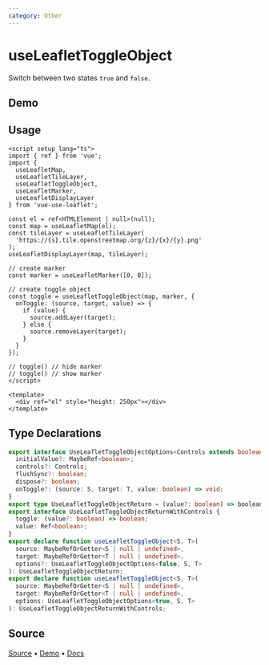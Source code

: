 ```yaml
---
category: Other
---
```


# useLeafletToggleObject

Switch between two states `true` and `false`.



## Demo

<ClientOnly>
  <Demo name="useLeafletToggleObject" source-url="https://github.com/nikolaynau/vue-use-leaflet/blob/master/src/useLeafletToggleObject/demo.vue" />
</ClientOnly>

## Usage

```vue
<script setup lang="ts">
import { ref } from 'vue';
import {
  useLeafletMap,
  useLeafletTileLayer,
  useLeafletToggleObject,
  useLeafletMarker,
  useLeafletDisplayLayer
} from 'vue-use-leaflet';

const el = ref<HTMLElement | null>(null);
const map = useLeafletMap(el);
const tileLayer = useLeafletTileLayer(
  'https://{s}.tile.openstreetmap.org/{z}/{x}/{y}.png'
);
useLeafletDisplayLayer(map, tileLayer);

// create marker
const marker = useLeafletMarker([0, 0]);

// create toggle object
const toggle = useLeafletToggleObject(map, marker, {
  onToggle: (source, target, value) => {
    if (value) {
      source.addLayer(target);
    } else {
      source.removeLayer(target);
    }
  }
});

// toggle() // hide marker
// toggle() // show marker
</script>

<template>
  <div ref="el" style="height: 250px"></div>
</template>
```

## Type Declarations

```ts
export interface UseLeafletToggleObjectOptions<Controls extends boolean, S, T> {
  initialValue?: MaybeRef<boolean>;
  controls?: Controls;
  flushSync?: boolean;
  dispose?: boolean;
  onToggle?: (source: S, target: T, value: boolean) => void;
}
export type UseLeafletToggleObjectReturn = (value?: boolean) => boolean;
export interface UseLeafletToggleObjectReturnWithControls {
  toggle: (value?: boolean) => boolean;
  value: Ref<boolean>;
}
export declare function useLeafletToggleObject<S, T>(
  source: MaybeRefOrGetter<S | null | undefined>,
  target: MaybeRefOrGetter<T | null | undefined>,
  options?: UseLeafletToggleObjectOptions<false, S, T>
): UseLeafletToggleObjectReturn;
export declare function useLeafletToggleObject<S, T>(
  source: MaybeRefOrGetter<S | null | undefined>,
  target: MaybeRefOrGetter<T | null | undefined>,
  options: UseLeafletToggleObjectOptions<true, S, T>
): UseLeafletToggleObjectReturnWithControls;
```

## Source

[Source](https://github.com/nikolaynau/vue-use-leaflet/blob/master/src/useLeafletToggleObject/index.ts) • [Demo](https://github.com/nikolaynau/vue-use-leaflet/blob/master/src/useLeafletToggleObject/demo.vue) • [Docs](https://github.com/nikolaynau/vue-use-leaflet/blob/master/src/useLeafletToggleObject/index.md)
